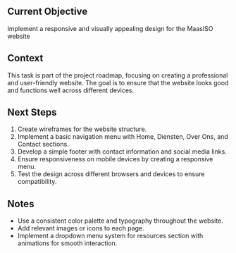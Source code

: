 ## Current Objective
Implement a responsive and visually appealing design for the MaasISO website

## Context
This task is part of the project roadmap, focusing on creating a professional and user-friendly website. The goal is to ensure that the website looks good and functions well across different devices.

## Next Steps
1. Create wireframes for the website structure.
2. Implement a basic navigation menu with Home, Diensten, Over Ons, and Contact sections.
3. Develop a simple footer with contact information and social media links.
4. Ensure responsiveness on mobile devices by creating a responsive menu.
5. Test the design across different browsers and devices to ensure compatibility.

## Notes
- Use a consistent color palette and typography throughout the website.
- Add relevant images or icons to each page.
- Implement a dropdown menu system for resources section with animations for smooth interaction.
